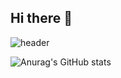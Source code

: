 ## Hi there 👋
![header](https://capsule-render.vercel.app/api?type=waving&color=gradient&height=250&section=header&text=Taehwa_Hong&fontSize=90)

![Anurag's GitHub stats](https://github-readme-stats.vercel.app/api?username=jkar3618&show_icons=true&theme=radical)



<!--
**jkar3618/jkar3618** is a ✨ _special_ ✨ repository because its `README.md` (this file) appears on your GitHub profile.

Here are some ideas to get you started:

- 🔭 I’m currently working on ...
- 🌱 I’m currently learning ...
- 👯 I’m looking to collaborate on ...
- 🤔 I’m looking for help with ...
- 💬 Ask me about ...
- 📫 How to reach me: ...
- 😄 Pronouns: ...
- ⚡ Fun fact: ...
-->
